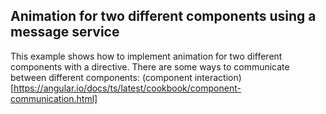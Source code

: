 ## Animation for two different components using a message service

This example shows how to implement animation for two different components with a directive. 
There are some ways to communicate between different components: (component interaction) [https://angular.io/docs/ts/latest/cookbook/component-communication.html]
